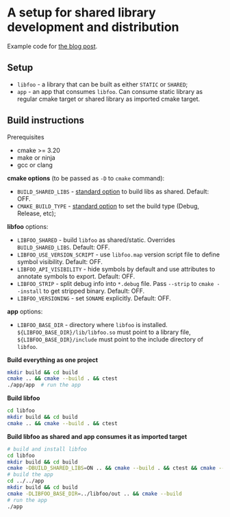 # A setup for shared library development and distribution

Example code for [the blog post](https://andreynautilus.github.io/posts/2025-09-02-distributing-linux-so/).

## Setup

- `libfoo` - a library that can be built as either `STATIC` or `SHARED`;
- `app` - an app that consumes `libfoo`. Can consume static library as regular cmake target
  or shared library as imported cmake target.

## Build instructions

Prerequisites

- cmake >= 3.20
- make or ninja
- gcc or clang

**cmake options** (to be passed as `-D` to `cmake` command):

- `BUILD_SHARED_LIBS` - [standard option](https://cmake.org/cmake/help/latest/variable/BUILD_SHARED_LIBS.html) to build libs as shared. Default: OFF.
- `CMAKE_BUILD_TYPE` - [standard option](https://cmake.org/cmake/help/latest/variable/CMAKE_BUILD_TYPE.html) to set the build type (Debug, Release, etc);

**libfoo** options:

- `LIBFOO_SHARED` - build `libfoo` as shared/static. Overrides `BUILD_SHARED_LIBS`. Default: OFF.
- `LIBFOO_USE_VERSION_SCRIPT` - use `libfoo.map` version script file to define symbol visibility. Default: OFF.
- `LIBFOO_API_VISIBILITY` - hide symbols by default and use attributes to annotate symbols to export. Default: OFF.
- `LIBFOO_STRIP` - split debug info into `*.debug` file. Pass `--strip` to `cmake --install` to get stripped binary. Default: OFF.
- `LIBFOO_VERSIONING` - set `SONAME` explicitly. Default: OFF.

**app** options:

- `LIBFOO_BASE_DIR` - directory where `libfoo` is installed.
  `${LIBFOO_BASE_DIR}/lib/libfoo.so` must point to a library file,
  `${LIBFOO_BASE_DIR}/include` must point to the include directory of `libfoo`.

**Build everything as one project**

```bash
mkdir build && cd build
cmake .. && cmake --build . && ctest
./app/app  # run the app
```

**Build libfoo**

```bash
cd libfoo
mkdir build && cd build
cmake .. && cmake --build . && ctest
```

**Build libfoo as shared and app consumes it as imported target**

```bash
# build and install libfoo
cd libfoo
mkdir build && cd build
cmake -DBUILD_SHARED_LIBS=ON .. && cmake --build . && ctest && cmake --install . --prefix=../out
# build the app
cd ../../app
mkdir build && cd build
cmake -DLIBFOO_BASE_DIR=../libfoo/out .. && cmake --build
# run the app
./app
```
